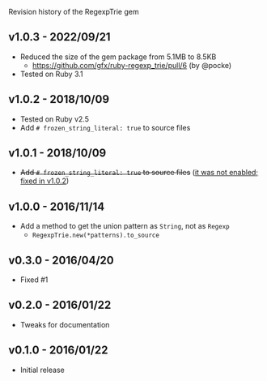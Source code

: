 Revision history of the RegexpTrie gem

## v1.0.3 - 2022/09/21

* Reduced the size of the gem package from 5.1MB to 8.5KB
  * https://github.com/gfx/ruby-regexp_trie/pull/6 (by @pocke)
* Tested on Ruby 3.1

## v1.0.2 - 2018/10/09

* Tested on Ruby v2.5
* Add `# frozen_string_literal: true` to source files

## v1.0.1 - 2018/10/09

* <del>Add `# frozen_string_literal: true` to source files</del> (<ins>it was not enabled; fixed in v1.0.2</ins>)

## v1.0.0 - 2016/11/14

- Add a method to get the union pattern as `String`, not as `Regexp`
    - `RegexpTrie.new(*patterns).to_source`

## v0.3.0 - 2016/04/20

- Fixed #1

## v0.2.0 - 2016/01/22

- Tweaks for documentation

## v0.1.0 - 2016/01/22

- Initial release
